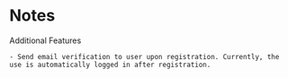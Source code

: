 # Notes

Additional Features

    - Send email verification to user upon registration. Currently, the use is automatically logged in after registration.
